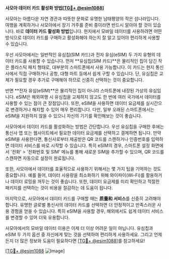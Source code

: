 **사모아 데이터 카드 활성화 방법[[TG💪+ @esim1088](https://t.me/s/esim1088)]**

사모아는 아름다운 자연 경관과 따뜻한 문화로 유명한 남태평양의 작은 섬나라입니다. 여행을 계획하거나 사모아에서 장기 거주를 준비 중이라면 반드시 알아야 할 것이 있습니다. 바로 **데이터 카드 활성화 방법**입니다. 현지에서 모바일 데이터를 사용하려면 어떤 방식으로 데이터 카드를 구매하고 활성화해야 하는지 잘 알고 있어야 편리하게 사용할 수 있습니다.

우선 사모아에서는 일반적인 유심칩(SIM 카드)과 전자 유심(eSIM) 두 가지 유형의 데이터 카드를 사용할 수 있습니다. 먼저 **유심칩(SIM 카드)**은 물리적인 칩이 담긴 작은 플라스틱 패치 형태로, 대부분의 스마트폰에서 사용 가능합니다. 이 카드는 현지 통신사에서 직접 구매하거나 공항, 대형 마트 등에서 쉽게 구할 수 있습니다. 단, 유심칩은 교체가 필요할 경우 추가로 구매해야 하므로 신중히 선택하는 것이 중요합니다.

반면 **전자 유심(eSIM)**은 물리적인 칩이 아니라 스마트폰에 내장된 가상의 유심입니다. eSIM은 해외여행 시 유심칩을 교체하지 않고도 한 번에 여러 국가에서 데이터를 사용할 수 있는 점이 큰 장점입니다. 또한, eSIM을 사용하면 데이터 요금제를 실시간으로 변경하거나 해지할 수 있어 매우 편리합니다. 다만, 일부 오래된 스마트폰에서는 eSIM을 지원하지 않을 수 있으니 자신의 기기를 확인해보는 것이 좋습니다.

사모아에서 데이터 카드를 활성화하는 방법은 간단합니다. 우선 유심칩을 구매한 후에는 통신사 앱 또는 웹사이트에서 필요한 데이터 요금제를 선택하고 결제하면 됩니다. 만약 eSIM을 사용한다면, 통신사로부터 제공받은 QR 코드를 스캔하거나 인증번호를 입력하면 데이터 서비스를 바로 시작할 수 있습니다. 특히 eSIM의 경우, 스마트폰 설정 화면에서 '전화' > '전화번호 및 SIM' 메뉴를 통해 새로운 SIM을 추가할 수 있으며, QR 코드를 스캔하면 자동으로 설정이 완료됩니다.

또한, 사모아에서 데이터를 효율적으로 사용하기 위해서는 몇 가지 팁을 기억하는 것도 중요합니다. 예를 들어, 데이터 사용량을 최소화하기 위해 와이파이(Wi-Fi)를 활용하거나 데이터 로밍을 꺼두는 것이 좋습니다. 또한, 데이터 요금제를 미리 확인하고 적절한 패키지를 선택하는 것이 비용을 절감하는 데 도움이 됩니다.

마지막으로, 사모아에서 데이터 카드를 구매할 때는 **质量和 서비스**를 신중히 고려해야 합니다. 유명한 글로벌 통신사의 데이터 카드를 선택하면 더 안정적이고 만족스러운 사용 경험을 얻을 수 있습니다. 특히 eSIM을 사용할 경우, 해외에서도 쉽게 데이터 서비스를 변경할 수 있어 더욱 유용합니다.

사모아에서의 모바일 데이터 이용은 이제 더 이상 어려운 일이 아닙니다. 유심칩과 eSIM 두 가지 옵션 중 자신에게 맞는 것을 선택하여 편리하게 사용하세요. 그리고 언제든지 더 많은 정보와 도움이 필요하다면 [[TG💪+ @esim1088](https://t.me/s/esim1088)]를 참고하세요! 

[[TG💪+ @esim1088](https://t.me/s/esim1088) ![Image](https://i.postimg.cc/Y0z9fWf4/image.png)]